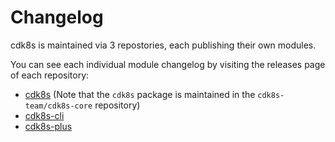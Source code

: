 # Changelog

cdk8s is maintained via 3 repostories, each publishing their own modules.

You can see each individual module changelog by visiting the releases page of each repository:

- [cdk8s](https://github.com/cdk8s-team/cdk8s-core/releases) (Note that the `cdk8s` package is maintained in the `cdk8s-team/cdk8s-core` repository)
- [cdk8s-cli](https://github.com/cdk8s-team/cdk8s-cli/releases)
- [cdk8s-plus](https://github.com/cdk8s-team/cdk8s-plus/releases)